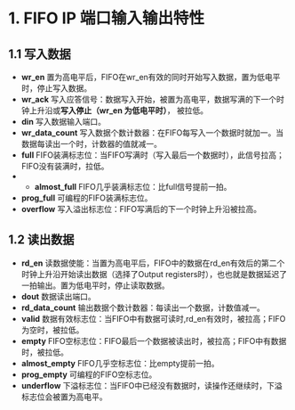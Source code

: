 # 1. FIFO IP 端口输入输出特性
## 1.1 写入数据
- **wr_en** 置为高电平后，FIFO在wr_en有效的同时开始写入数据，置为低电平时，停止写入数据。
- **wr_ack** 写入应答信号：数据写入开始，被置为高电平，数据写满的下一个时钟上升沿或**写入停止（wr_en 为低电平时）**， 被拉低。
- **din** 写入数据输入端口。
- **wr_data_count** 写入数据个数计数器：在FIFO每写入一个数据时就加一。当数据每读出一个时，计数器的值就减一。
- **full** FIFO装满标志位：当FIFO写满时（写入最后一个数据时），此信号拉高；FIFO没有装满时，拉低。
- - **almost_full** FIFO几乎装满标志位：比full信号提前一拍。
- **prog_full** 可编程的FIFO装满标志位。
- **overflow** 写入溢出标志位：FIFO写满后的下一个时钟上升沿被拉高。
## 1.2 读出数据
- **rd_en** 读数据使能：当置为高电平后，FIFO中的数据在rd_en有效后的第二个时钟上升沿开始读出数据（选择了Output registers时），也也就是数据延迟了一拍输出。置为低电平时，停止读取数据。
- **dout** 数据读出端口。
- **rd_data_count** 输出数据个数计数器：每读出一个数据，计数值减一。
- **valid** 数据有效标志位：当FIFO中有数据可读时,rd_en有效时，被拉高；FIFO为空时，被拉低。
- **empty** FIFO空标志位：FIFO最后一个数据被读出时，被拉高；FIFO中有数据时，被拉低。
- **almost_empty** FIFO几乎空标志位：比empty提前一拍。
- **prog_empty** 可编程的FIFO空标志位。
- **underflow** 下溢标志位：当FIFO中已经没有数据时，读操作还继续时，下溢标志位会被置为高电平。
